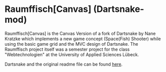 Raumffisch\[Canvas\] (Dartsnake-mod)
==============

Raumffisch\[Canvas\] is the Canvas Version of a fork of Dartsnake by Nane Kratzke which implements a new game concept (Space(Fish) Shooter) while using the basic game grid and the MVC design of Dartsnake.
The Raumffisch project itself was a semester project for the class "Webtechnologien" at the University of Applied Sciences Lübeck.


Dartsnake and the original readme file can be found [here][dartsnake].

[dartsnake]: https://github.com/nkratzke/dartsnake
